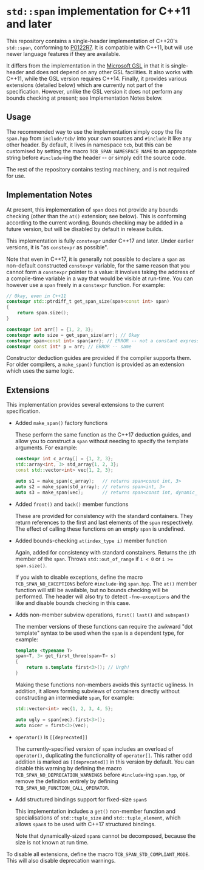 
`std::span` implementation for C++11 and later
==============================================

This repository contains a single-header implementation of C++20's `std::span`,
conforming to [P0122R7](http://www.open-std.org/jtc1/sc22/wg21/docs/papers/2018/p0122r7.pdf).
It is compatible with C++11, but will use newer language features if they
are available.

It differs from the implementation in the [Microsoft GSL](https://github.com/Microsoft/GSL/)
in that it is single-header and does not depend on any other GSL facilities. It
also works with C++11, while the GSL version requires C++14. Finally, it provides
various extensions (detailed below) which are currently not part of the
specification. However, unlike the GSL version it does not perform any bounds
checking at present; see Implementation Notes below.

Usage
-----

The recommended way to use the implementation simply copy the file `span.hpp`
from `include/tcb/` into your own sources and `#include` it like
any other header. By default, it lives in namespace `tcb`, but this can be
customised by setting the macro `TCB_SPAN_NAMESPACE_NAME` to an appropriate string
before `#include`-ing the header -- or simply edit the source code.

The rest of the repository contains testing machinery, and is not required for
use.


Implementation Notes
--------------------

At present, this implementation of `span` does not provide any bounds checking
(other than the `at()` extension; see below). This is conforming according to
the current wording. Bounds checking may be added in a future version, but will
be disabled by default in release builds.

This implementation is fully `constexpr` under C++17 and later. Under earlier
versions, it is "as `constexpr` as possible".

Note that even in C++17, it is generally not possible to declare a `span`
as non-default constructed `constexpr` variable, for the same reason that you
cannot form a `constexpr` pointer to a value: it involves taking the address of
a compile-time variable in a way that would be visible at run-time.
You can however use a `span` freely in a `constexpr` function. For example:

```cpp
// Okay, even in C++11
constexpr std::ptrdiff_t get_span_size(span<const int> span)
{
    return span.size();
}

constexpr int arr[] = {1, 2, 3};
constexpr auto size = get_span_size(arr); // Okay
constexpr span<const int> span{arr}; // ERROR -- not a constant expression
constexpr const int* p = arr; // ERROR -- same
```

Constructor deduction guides are provided if the compiler supports them. For
older compilers, a `make_span()` function is provided as an extension
which uses the same logic.

Extensions
----------

This implementation provides several extensions to the current specification.

 * Added `make_span()` factory functions

   These perform the same function as the C++17 deduction guides, and allow you
   to construct a `span` without needing to specify the template arguments.
   For example:

   ```cpp
   constexpr int c_array[] = {1, 2, 3};
   std::array<int, 3> std_array{1, 2, 3};
   const std::vector<int> vec{1, 2, 3};

   auto s1 = make_span(c_array);   // returns span<const int, 3>
   auto s2 = make_span(std_array); // returns span<int, 3>
   auto s3 = make_span(vec);       // returns span<const int, dynamic_extent>
   ```

 * Added `front()` and `back()` member functions

   These are provided for consistency with the standard containers. They
   return references to the first and last elements of the `span` respectively.
   The effect of calling these functions on an empty `span` is undefined.

 * Added bounds-checking `at(index_type i)` member function

   Again, added for consistency with standard constainers.
   Returns the `i`th member of the `span`. Throws `std::out_of_range` if `i < 0`
   or `i >= span.size()`.

   If you wish to disable exceptions, define the macro `TCB_SPAN_NO_EXCEPTIONS`
   before `#include`-ing `span.hpp`. The `at()` member function will still be
   available, but no bounds checking will be performed. The header will also try
   to detect `-fno-exceptions` and the like and disable bounds checking in this
   case.

 * Adds non-member subview operations, `first()` `last()` and `subspan()`

   The member versions of these functions can require the awkward "dot template"
   syntax to be used when the `span` is a dependent type, for example:

   ```cpp
   template <typename T>
   span<T, 3> get_first_three(span<T> s)
   {
       return s.template first<3>(); // Urgh!
   }
   ```

   Making these functions non-members avoids this syntactic ugliness. In addition,
   it allows forming subviews of containers directly without constructing an
   intermediate `span`, for example:

   ```cpp
   std::vector<int> vec{1, 2, 3, 4, 5};

   auto ugly = span{vec}.first<3>();
   auto nicer = first<3>(vec);
   ```

 * `operator()` is `[[deprecated]]`

   The currently-specified version of `span` includes an overload of `operator()`,
   duplicating the functionality of `operator[]`. This rather odd addition is
   marked as `[[deprecated]]` in this version by default. You can disable this
   warning by defining the macro `TCB_SPAN_NO_DEPRECATION_WARNINGS` before
   `#include`-ing `span.hpp`, or remove the definition entirely by defining
   `TCB_SPAN_NO_FUNCTION_CALL_OPERATOR`.

 * Add structured bindings support for fixed-size `span`s

   This implementation includes a `get()` non-member function and specialisations of
   `std::tuple_size` and `std::tuple_element`, which allows `span`s to be used
   with C++17 structured bindings.

   Note that dynamically-sized `span`s cannot be decomposed, because the size is
   not known at run time.

To disable all extensions, define the macro `TCB_SPAN_STD_COMPLIANT_MODE`. This
will also disable deprecation warnings.

